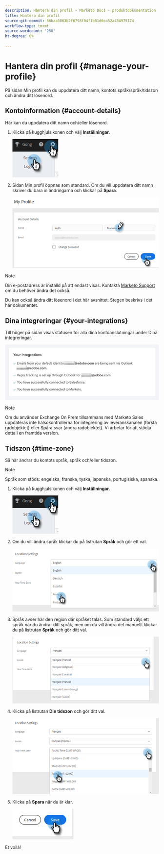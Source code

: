```yaml
---
description: Hantera din profil - Marketo Docs - produktdokumentation
title: Hantera din profil
source-git-commit: 66baa3063b2f6798f04f1b81d6ea52a484975174
workflow-type: tm+mt
source-wordcount: '258'
ht-degree: 0%

---
```


# Hantera din profil {#manage-your-profile}

På sidan Min profil kan du uppdatera ditt namn, kontots språk/språk/tidszon och ändra ditt lösenord.

## Kontoinformation {#account-details}

Här kan du uppdatera ditt namn och/eller lösenord.

1. Klicka på kugghjulsikonen och välj **Inställningar**.

   ![](assets/manage-your-profile-1.png)

1. Sidan Min profil öppnas som standard. Om du vill uppdatera ditt namn skriver du bara in ändringarna och klickar på **Spara**.

   ![](assets/manage-your-profile-2.png)

>[!NOTE]
>
>Din e-postadress är inställd på att endast visas. Kontakta [Marketo Support](https://nation.marketo.com/t5/Support/ct-p/Support) om du behöver ändra det också.

Du kan också ändra ditt lösenord i det här avsnittet. Stegen beskrivs i det här dokumentet.

## Dina integreringar {#your-integrations}

Till höger på sidan visas statusen för alla dina kontoanslutningar under Dina integreringar.

![](assets/manage-your-profile-3.png)

>[!NOTE]
>
>Om du använder Exchange On Prem tillsammans med Marketo Sales uppdateras inte hälsokontrollerna för integrering av leveranskanalen (första radobjektet) eller Spåra svar (andra radobjektet). Vi arbetar för att stödja detta i en framtida version.

## Tidszon {#time-zone}

Så här ändrar du kontots språk, språk och/eller tidszon.

>[!NOTE]
>
>Språk som stöds: engelska, franska, tyska, japanska, portugisiska, spanska.

1. Klicka på kugghjulsikonen och välj **Inställningar**.

   ![](assets/manage-your-profile-4.png)

1. Om du vill ändra språk klickar du på listrutan **Språk** och gör ett val.

   ![](assets/manage-your-profile-5.png)

1. Språk avser här den region där språket talas. Som standard väljs ett språk när du ändrar ditt språk, men om du vill ändra det manuellt klickar du på listrutan **Språk** och gör ditt val.

   ![](assets/manage-your-profile-6.png)

1. Klicka på listrutan **Din tidszon** och gör ditt val.

   ![](assets/manage-your-profile-7.png)

1. Klicka på **Spara** när du är klar.

   ![](assets/manage-your-profile-8.png)

Et voilà!
